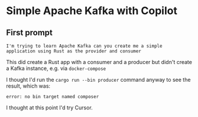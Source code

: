 # Simple Apache Kafka with Copilot

## First prompt

```
I'm trying to learn Apache Kafka can you create me a simple application using Rust as the provider and consumer
```

This did create a Rust app with a consumer and a producer but didn't create a Kafka instance, e.g. via `docker-compose`

I thought I'd run the `cargo run --bin producer` command anyway to see the result, which was:

```
error: no bin target named composer
```

I thought at this point I'd try Cursor.
